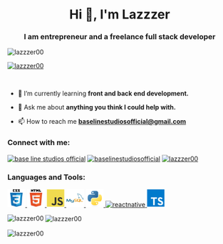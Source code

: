 <h1 align="center">Hi 👋, I'm Lazzzer</h1>
<h3 align="center">I am entrepreneur and a freelance full stack developer</h3>

<p align="left"> <img src="https://komarev.com/ghpvc/?username=lazzzer00&label=Profile%20views&color=0e75b6&style=flat" alt="lazzzer00" /> </p>

<p align="left"> <a href="https://github.com/ryo-ma/github-profile-trophy"><img src="https://github-profile-trophy.vercel.app/?username=lazzzer00" alt="lazzzer00" /></a> </p>

<p align="left"> <a href="https://twitter.com/" target="blank"><img src="https://img.shields.io/twitter/follow/?logo=twitter&style=for-the-badge" alt="" /></a> </p>

- 🌱 I’m currently learning **front and back end development.**

- 💬 Ask me about **anything you think I could help with.**

- 📫 How to reach me **baselinestudiosofficial@gmail.com**

<h3 align="left">Connect with me:</h3>
<p align="left">
<a href="https://fb.com/base line studios official" target="blank"><img align="center" src="https://raw.githubusercontent.com/rahuldkjain/github-profile-readme-generator/master/src/images/icons/Social/facebook.svg" alt="base line studios official" height="30" width="40" /></a>
<a href="https://instagram.com/baselinestudiosofficial" target="blank"><img align="center" src="https://raw.githubusercontent.com/rahuldkjain/github-profile-readme-generator/master/src/images/icons/Social/instagram.svg" alt="baselinestudiosofficial" height="30" width="40" /></a>
<a href="https://www.leetcode.com/lazzzer00" target="blank"><img align="center" src="https://raw.githubusercontent.com/rahuldkjain/github-profile-readme-generator/master/src/images/icons/Social/leet-code.svg" alt="lazzzer00" height="30" width="40" /></a>
</p>

<h3 align="left">Languages and Tools:</h3>
<p align="left"> <a href="https://www.w3schools.com/css/" target="_blank" rel="noreferrer"> <img src="https://raw.githubusercontent.com/devicons/devicon/master/icons/css3/css3-original-wordmark.svg" alt="css3" width="40" height="40"/> </a> <a href="https://www.w3.org/html/" target="_blank" rel="noreferrer"> <img src="https://raw.githubusercontent.com/devicons/devicon/master/icons/html5/html5-original-wordmark.svg" alt="html5" width="40" height="40"/> </a> <a href="https://developer.mozilla.org/en-US/docs/Web/JavaScript" target="_blank" rel="noreferrer"> <img src="https://raw.githubusercontent.com/devicons/devicon/master/icons/javascript/javascript-original.svg" alt="javascript" width="40" height="40"/> </a> <a href="https://www.mysql.com/" target="_blank" rel="noreferrer"> <img src="https://raw.githubusercontent.com/devicons/devicon/master/icons/mysql/mysql-original-wordmark.svg" alt="mysql" width="40" height="40"/> </a> <a href="https://www.python.org" target="_blank" rel="noreferrer"> <img src="https://raw.githubusercontent.com/devicons/devicon/master/icons/python/python-original.svg" alt="python" width="40" height="40"/> </a> <a href="https://reactnative.dev/" target="_blank" rel="noreferrer"> <img src="https://reactnative.dev/img/header_logo.svg" alt="reactnative" width="40" height="40"/> </a> <a href="https://www.typescriptlang.org/" target="_blank" rel="noreferrer"> <img src="https://raw.githubusercontent.com/devicons/devicon/master/icons/typescript/typescript-original.svg" alt="typescript" width="40" height="40"/> </a> </p>

<p><img align="left" src="https://github-readme-stats.vercel.app/api/top-langs?username=lazzzer00&show_icons=true&locale=en&layout=compact" alt="lazzzer00" /></p>

<p>&nbsp;<img align="center" src="https://github-readme-stats.vercel.app/api?username=lazzzer00&show_icons=true&locale=en" alt="lazzzer00" /></p>

<p><img align="center" src="https://github-readme-streak-stats.herokuapp.com/?user=lazzzer00&" alt="lazzzer00" /></p>

